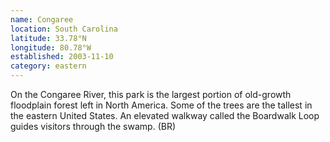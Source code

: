 ```yaml
---
name: Congaree
location: South Carolina
latitude: 33.78°N
longitude: 80.78°W
established: 2003-11-10
category: eastern
---
```


On the Congaree River, this park is the largest portion of old-growth floodplain forest left in North America. Some of the trees are the tallest in the eastern United States. An elevated walkway called the Boardwalk Loop guides visitors through the swamp. (BR)
